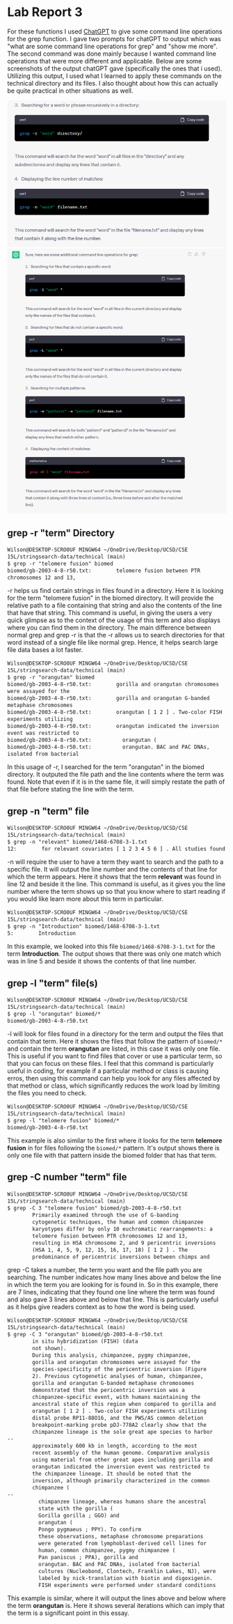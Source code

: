 # Lab Report 3
For these functions I used [ChatGPT](https://chat.openai.com/) to give some command line operations for the grep function. I gave two prompts for chatGPT to output which was "what are some command line operations for grep" and "show me more". The second command was done mainly because I wanted command line operations that were more different and applicable. Below are some screenshots of the output chatGPT gave (specifically the ones  that i used). Utilizing this output, I used what I learned to apply these commands on the technical directory and its files. I also thought about how this can actually be quite practical in other situations as well. 

![](gpt1.png) 
![](gpt2.png) 


## grep -r "term" Directory
```
Wilson@DESKTOP-SCRO0UF MINGW64 ~/OneDrive/Desktop/UCSD/CSE 15L/stringsearch-data/technical (main)
$ grep -r "telomere fusion" biomed
biomed/gb-2003-4-8-r50.txt:        telomere fusion between PTR chromosomes 12 and 13,
```
-r helps us find certain strings in files found in a directory. Here it is looking for the term "telomere fusion" in the biomed directory. It will provide the relative path to a file containing that string and also the contents of the line that have that string. This command is useful, in giving the users a very quick glimpse as to the context of the usage of this term and also displays where you can find them in the directory. The main difference between normal grep and grep -r is that the -r allows us to search directories for that word instead of a single file like normal grep. Hence, it helps search large file data bases a lot faster.

```
Wilson@DESKTOP-SCRO0UF MINGW64 ~/OneDrive/Desktop/UCSD/CSE 15L/stringsearch-data/technical (main)
$ grep -r "orangutan" biomed
biomed/gb-2003-4-8-r50.txt:        gorilla and orangutan chromosomes were assayed for the
biomed/gb-2003-4-8-r50.txt:        gorilla and orangutan G-banded metaphase chromosomes
biomed/gb-2003-4-8-r50.txt:        orangutan [ 1 2 ] . Two-color FISH experiments utilizing
biomed/gb-2003-4-8-r50.txt:        orangutan indicated the inversion event was restricted to
biomed/gb-2003-4-8-r50.txt:          orangutan (
biomed/gb-2003-4-8-r50.txt:          orangutan. BAC and PAC DNAs, isolated from bacterial
```

In this usage of -r, I searched for the term "orangutan" in the biomed directory. It outputed the file path and the line contents where the term was found. Note that even if it is in the same file, it will simply restate the path of that file before stating the line with the term.

## grep -n "term" file
```
Wilson@DESKTOP-SCRO0UF MINGW64 ~/OneDrive/Desktop/UCSD/CSE 15L/stringsearch-data/technical (main)
$ grep -n "relevant" biomed/1468-6708-3-1.txt
12:        for relevant covariates [ 1 2 3 4 5 6 ] . All studies found
```

-n will require the user to have a term they want to search and the path to a specific file. It will output the line number and the contents of that line for which the term appears. Here it shows that the term **relevant** was found in line 12 and beside it the line. This command is useful, as it gives you the line number where the term shows up so that you know where to start reading if you would like learn more about this term in particular. 
```
Wilson@DESKTOP-SCRO0UF MINGW64 ~/OneDrive/Desktop/UCSD/CSE 15L/stringsearch-data/technical (main)
$ grep -n "Introduction" biomed/1468-6708-3-1.txt
5:        Introduction
```

In this example, we looked into this file `biomed/1468-6708-3-1.txt` for the term **Introduction**. The output shows that there was only one match which was in line 5 and beside it shows the contents of that line number.

## grep -l "term" file(s)
```
Wilson@DESKTOP-SCRO0UF MINGW64 ~/OneDrive/Desktop/UCSD/CSE 15L/stringsearch-data/technical (main)
$ grep -l "orangutan" biomed/*
biomed/gb-2003-4-8-r50.txt
```

-l will look for files found in a directory for the term and output the files that contain that term. Here it shows the files that follow the pattern of `biomed/*` and contain the term **orangutan** are listed, in this case it was only one file. This is useful if you want to find files that cover or use a particular term, so that you can focus on these files. I feel that this command is particularly useful in coding, for example if a particular method or class is causing erros, then using this command can help you look for any files affected by that method or class, which significantly reduces the work load by limiting the files you need to check.   
```
Wilson@DESKTOP-SCRO0UF MINGW64 ~/OneDrive/Desktop/UCSD/CSE 15L/stringsearch-data/technical (main)
$ grep -l "telomere fusion" biomed/*
biomed/gb-2003-4-8-r50.txt
```

This example is also similar to the first where it looks for the term **telemore fusion** in for files following the `biomed/*` pattern. It's output shows there is only one file with that pattern inside the biomed folder that has that term. 

## grep -C number "term" file

```
Wilson@DESKTOP-SCRO0UF MINGW64 ~/OneDrive/Desktop/UCSD/CSE 15L/stringsearch-data/technical (main)
$ grep -C 3 "telomere fusion" biomed/gb-2003-4-8-r50.txt
        Primarily examined through the use of G-banding
        cytogenetic techniques, the human and common chimpanzee
        karyotypes differ by only 10 euchromatic rearrangements: a
        telomere fusion between PTR chromosomes 12 and 13,
        resulting in HSA chromosome 2, and 9 pericentric inversions
        (HSA 1, 4, 5, 9, 12, 15, 16, 17, 18) [ 1 2 ] . The
        predominance of pericentric inversions between chimps and
```

grep -C takes a number, the term you want and the file path you are searching. The number indicates how many lines above and below the line in which the term you are looking for is found in. So in this example, there are 7 lines, indicating that they found one line where the term was found and also gave 3 lines above and below that line. This is particularly useful as it helps give readers context as to how the word is being used. 
```
Wilson@DESKTOP-SCRO0UF MINGW64 ~/OneDrive/Desktop/UCSD/CSE 15L/stringsearch-data/technical (main)
$ grep -C 3 "orangutan" biomed/gb-2003-4-8-r50.txt
        in situ hybridization (FISH) (data
        not shown).
        During this analysis, chimpanzee, pygmy chimpanzee,
        gorilla and orangutan chromosomes were assayed for the
        species-specificity of the pericentric inversion (Figure
        2). Previous cytogenetic analyses of human, chimpanzee,
        gorilla and orangutan G-banded metaphase chromosomes
        demonstrated that the pericentric inversion was a
        chimpanzee-specific event, with humans maintaining the
        ancestral state of this region when compared to gorilla and
        orangutan [ 1 2 ] . Two-color FISH experiments utilizing
        distal probe RP11-88O16, and the PWS/AS common deletion
        breakpoint-marking probe pDJ-778A2 clearly show that the
        chimpanzee lineage is the sole great ape species to harbor
--
        approximately 600 kb in length, according to the most
        recent assembly of the human genome. Comparative analysis
        using material from other great apes including gorilla and
        orangutan indicated the inversion event was restricted to
        the chimpanzee lineage. It should be noted that the
        inversion, although primarily characterized in the common
        chimpanzee (
--
          chimpanzee lineage, whereas humans share the ancestral
          state with the gorilla (
          Gorilla gorilla ; GGO) and
          orangutan (
          Pongo pygmaeus ; PPY). To confirm
          these observations, metaphase chromosome preparations
          were generated from lymphoblast-derived cell lines for
          human, common chimpanzee, pygmy chimpanzee (
          Pan paniscus ; PPA), gorilla and
          orangutan. BAC and PAC DNAs, isolated from bacterial
          cultures (Nucleobond, Clontech, Franklin Lakes, NJ), were
          labeled by nick-translation with biotin and digoxigenin.
          FISH experiments were performed under standard conditions
```

This example is similar, where it will output the lines above and below where the term **orangutan** is. Here it shows several iterations which can imply that the term is a significant point in this essay. 




